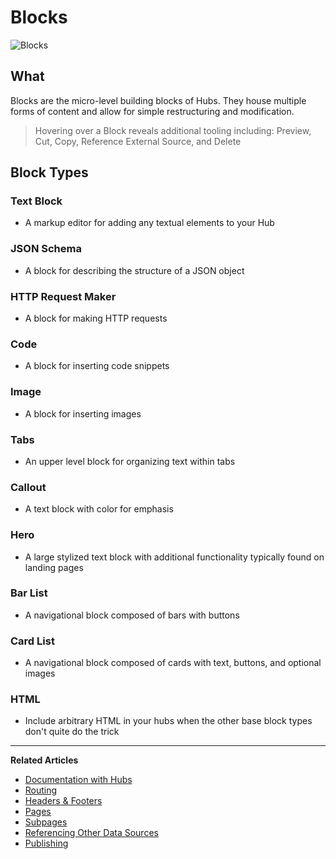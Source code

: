# Blocks 

![Blocks](https://github.com/stoplightio/docs/blob/develop/assets/gifs/blocks.gif?raw=true)

## What
Blocks are the micro-level building blocks of Hubs. They house multiple forms of content and allow for simple restructuring and modification. 

>Hovering over a Block reveals additional tooling including: Preview, Cut, Copy, Reference External Source, and Delete

## Block Types 
### Text Block 
* A markup editor for adding any textual elements to your Hub 
### JSON Schema
* A block for describing the structure of a JSON object 
### HTTP Request Maker 
* A block for making HTTP requests 
### Code
* A block for inserting code snippets 
### Image 
* A block for inserting images
### Tabs 
* An upper level block for organizing text within tabs 
### Callout 
* A text block with color for emphasis 
### Hero 
* A large stylized text block with additional functionality typically found on landing pages 
### Bar List 
* A navigational block composed of bars with buttons 
### Card List 
* A navigational block composed of cards with text, buttons, and optional images
### HTML 
* Include arbitrary HTML in your hubs when the other base block types don't quite do the trick

---
**Related Articles**
- [Documentation with Hubs](/documentation/introduction)
- [Routing](/documentation/getting-started/routing)
- [Headers & Footers](/documentation/getting-started/header-footer)
- [Pages](/documentation/getting-started/pages)
- [Subpages](/documentation/getting-started/subpages)
- [Referencing Other Data Sources](/documentation/referencing-other-data-sources)
- [Publishing](/documentation/publishing)

